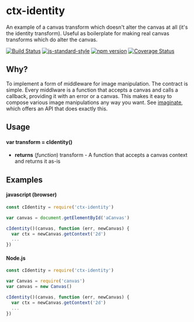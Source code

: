 # ctx-identity

An example of a canvas transform which doesn't alter the canvas at all (it's the identity transform). Useful as boilerplate for making real canvas transforms which do alter the canvas.

<!-- VDOC.badges travis; standard; npm; coveralls -->
<!-- DON'T EDIT THIS SECTION (including comments), INSTEAD RE-RUN `vdoc` TO UPDATE -->
[![Build Status](https://travis-ci.org/vigour-io/ctx-identity.svg?branch=master)](https://travis-ci.org/vigour-io/ctx-identity)
[![js-standard-style](https://img.shields.io/badge/code%20style-standard-brightgreen.svg)](http://standardjs.com/)
[![npm version](https://badge.fury.io/js/ctx-identity.svg)](https://badge.fury.io/js/ctx-identity)
[![Coverage Status](https://coveralls.io/repos/github/vigour-io/ctx-identity/badge.svg?branch=master)](https://coveralls.io/github/vigour-io/ctx-identity?branch=master)

<!-- VDOC END -->

## Why?

To implement a form of middleware for image manipulation. The contract is simple. Every middlware is a function that accepts a canvas and calls a callback, providing it with an error or a canvas. This makes it easy to compose various image manipulations any way you want. See [imaginate](github.com/vigour-io/imaginate), which offers an API that does exactly this.

## Usage
<!-- VDOC.jsdoc cIdentity -->
<!-- DON'T EDIT THIS SECTION (including comments), INSTEAD RE-RUN `vdoc` TO UPDATE -->
#### var transform = cIdentity()
- **returns** (*function*) transform - A function that accepts a canvas context and returns it as-is

<!-- VDOC END -->

## Examples

#### javascript (browser)
```javascript
const cIdentity = require('ctx-identity')

var canvas = document.getElementById('aCanvas')

cIdentity()(canvas, function (err, newCanvas) {
  var ctx = newCanvas.getContext('2d')
  ...
})
```

#### Node.js
```javascript
const cIdentity = require('ctx-identity')

var Canvas = require('canvas')
var canvas = new Canvas()

cIdentity()(canvas, function (err, newCanvas) {
  var ctx = newCanvas.getContext('2d')
  ...
})
```